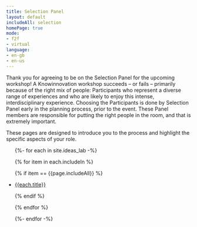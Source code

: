 ```yaml
---
title: Selection Panel
layout: default
includeAll: selection
homePage: true
mode:
- f2f
- virtual
language:
- en-gb
- en-us
---
```

Thank you for agreeing to be on the Selection Panel for the upcoming workshop! A Knowinnovation workshop succeeds – or fails – primarily because of the right mix of people: Participants who represent a diverse range of experiences and who are likely to enjoy this intense, interdisciplinary experience. Choosing the Participants is done by Selection Panel early in the planning process, prior to the event. These Panel members are responsible for putting the right people in the room, and that is extremely important. 

These pages are designed to introduce you to the process and highlight the specific aspects of your role.
<ul>
{%- for each in site.ideas_lab -%}

{% for item in each.includeIn %}

{% if item == {{page.includeAll}} %}

<li><a href="{{each.url}}">{{each.title}}</a></li>

{% endif %}

{% endfor %}

{%- endfor -%}
</ul>
